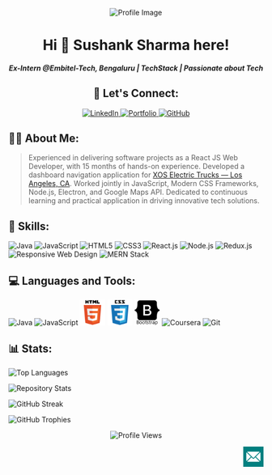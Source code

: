 <p align="center">
  <img src="https://media.licdn.com/dms/image/D5616AQEna6Dz4ow-nA/profile-displaybackgroundimage-shrink_350_1400/0/1676894104778?e=1691625600&v=beta&t=SzlqScZGC5jWaR0S-k1SZZqNagYQ-6zOL7lcTNLfolw" alt="Profile Image" />
</p>

<h1 align="center"> Hi 👋 Sushank Sharma here!</h1>
<h5 align="center">Ex-Intern @Embitel-Tech, Bengaluru | TechStack | Passionate about Tech</h5>

<h2 align="center">🔗 Let's Connect:</h2>

<p align="center">
  <a href="https://www.linkedin.com/in/sushank-sharma-ss21/">
    <img src="https://img.shields.io/badge/LinkedIn-Ss21©️-informational?style=for-the-badge&logo=linkedin" alt="LinkedIn" />
  </a>
  <a href="https://sushanks07.wixsite.com/my-site-ss21">
    <img src="https://img.shields.io/badge/Portfolio-Ss21©️-success?style=for-the-badge&logo=wix" alt="Portfolio" />
  </a>
  <a href="https://github.com/SushankSharma">
    <img src="https://img.shields.io/badge/GitHub-SushankSharma-black?style=for-the-badge&logo=github" alt="GitHub" />
  </a>
</p>

<h2 align="left">👨‍💻 About Me:</h2>

> Experienced in delivering software projects as a React JS Web Developer, with 15 months of hands-on experience. Developed a dashboard navigation application for [XOS Electric Trucks — Los Angeles, CA](https://www.xostrucks.com/). Worked jointly in JavaScript, Modern CSS Frameworks, Node.js, Electron, and Google Maps API. Dedicated to continuous learning and practical application in driving innovative tech solutions.

<h2 align="left">🚀 Skills:</h2>

<p align="left">
  <img src="https://img.shields.io/badge/Java-Proficient-orange?style=for-the-badge&logo=java" alt="Java" />
  <img src="https://img.shields.io/badge/JavaScript-Proficient-yellow?style=for-the-badge&logo=javascript" alt="JavaScript" />
  <img src="https://img.shields.io/badge/HTML5-Proficient-red?style=for-the-badge&logo=html5" alt="HTML5" />
  <img src="https://img.shields.io/badge/CSS3-Proficient-blue?style=for-the-badge&logo=css3" alt="CSS3" />
  <img src="https://img.shields.io/badge/React.js-Proficient-lightblue?style=for-the-badge&logo=react" alt="React.js" />
  <img src="https://img.shields.io/badge/Node.js-Proficient-green?style=for-the-badge&logo=node.js" alt="Node.js" />
  <img src="https://img.shields.io/badge/Redux.js-Proficient-purple?style=for-the-badge&logo=redux" alt="Redux.js" />
  <img src="https://img.shields.io/badge/Responsive%20Web%20Design-Proficient-lightgrey?style=for-the-badge" alt="Responsive Web Design" />
  <img src="https://img.shields.io/badge/MERN%20Stack-Proficient-darkgreen?style=for-the-badge" alt="MERN Stack" />
</p>

<h2 align="left">💻 Languages and Tools:</h2>

<p align="left">
  <img src="https://www.vectorlogo.zone/logos/java/java-ar21.svg" alt="Java" height="50" width="60" />
  <img src="https://www.vectorlogo.zone/logos/javascript/javascript-horizontal.svg" alt="JavaScript" height="50" width="90" />
  <img src="https://raw.githubusercontent.com/devicons/devicon/master/icons/html5/html5-original-wordmark.svg" alt="HTML5" height="50" width="50" />
  <img src="https://raw.githubusercontent.com/devicons/devicon/master/icons/css3/css3-original-wordmark.svg" alt="CSS3" height="50" width="50" />
  <img src="https://raw.githubusercontent.com/devicons/devicon/master/icons/bootstrap/bootstrap-plain-wordmark.svg" alt="Bootstrap" height="50" width="50" />
  <img src="https://www.vectorlogo.zone/logos/coursera/coursera-ar21.svg" alt="Coursera" height="50" width="90" />
  <img src="https://www.vectorlogo.zone/logos/git-scm/git-scm-icon.svg" alt="Git" height="50" width="50" />
  <!-- Add icons for other languages and tools -->
</p>

<h2 align="left">📊 Stats:</h2>

<p align="left">
  <img src="https://github-readme-stats.vercel.app/api/top-langs/?username=SushankSharma&hide_progress=true&theme=dark" alt="Top Languages" />
</p>

<p align="left">
  <img src="https://readmestats.999857.xyz/api?username=SushankSharma&show_icons=true&locale=en&theme=dark" alt="Repository Stats" />
</p>

<p align="left">
  <img src="https://github-readme-streak-stats.herokuapp.com/?user=SushankSharma&theme=dark" alt="GitHub Streak" />
</p>

<p align="left">
  <img src="https://github-profile-trophy.vercel.app/?username=SushankSharma&column=-1&theme=onedark" alt="GitHub Trophies" /> 
</p>

<p align="center">
  <img src="https://komarev.com/ghpvc/?username=SushankSharma&label=Profile%20views&color=0e75b6&style=flat" alt="Profile Views" />
</p>

<p align="right">
  <a href="mailto:sushanks07@gmail.com">
    <img src="https://raw.githubusercontent.com/edent/SuperTinyIcons/master/images/svg/email.svg" alt="Email" height="40" width="40" />
  </a>
</p>
